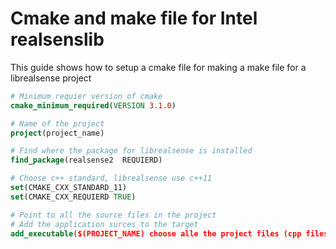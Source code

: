 # Cmake and make file for Intel realsenslib
This guide shows how to setup a cmake file for making a make file for a librealsense project

```cmake
# Minimum requier version of cmake
cmake_minimum_required(VERSION 3.1.0)

# Name of the project
project(project_name)

# Find where the package for librealsense is installed
find_package(realsense2  REQUIERD)

# Choose c++ standard, librealsense use c++11
set(CMAKE_CXX_STANDARD_11)
set(CMAKE_CXX_REQUIERD TRUE)

# Point to all the source files in the project 
# Add the application surces to the target
add_executable($(PROJECT_NAME) choose alle the project files (cpp files) within the project)
```


